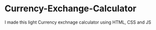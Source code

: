 # Currency-Exchange-Calculator
I made this light Currency exchnage calculator using HTML, CSS and JS
